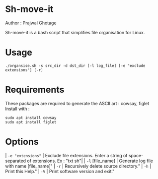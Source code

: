 # Sh-move-it

Author : Prajwal Ghotage

Sh-move-it is a bash script that simplifies file organisation for Linux.

# Usage
```
./organsise.sh -s src_dir -d dst_dir [-l log_file] [-e "exclude extensions"] [-r]
```
# Requirements

These packages are required to generate the ASCII art : cowsay, figlet
<br>
Install with :
```
sudo apt install cowsay
sudo apt install figlet
```
# Options

| `-e "extensions"` |  Exclude file extensions. Enter a string of space-separated of extensions. Ex : "txt sh"|
| `-l` [file_name] | Generate log file with name [file_name]"
| `-r` | Recursively delete source directory."
| `-h` | Print this Help."
| `-V` | Print software version and exit."